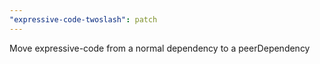 ```yaml
---
"expressive-code-twoslash": patch
---
```


Move expressive-code from a normal dependency to a peerDependency
